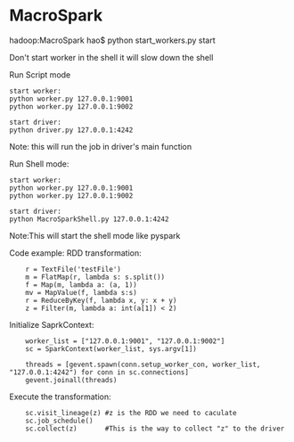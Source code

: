 # MacroSpark

hadoop:MacroSpark hao$ python start_workers.py start

Don't start worker in the shell it will slow down the shell

Run Script mode

```
start worker:
python worker.py 127.0.0.1:9001
python worker.py 127.0.0.1:9002

start driver:
python driver.py 127.0.0.1:4242
```
Note: this will run the job in driver's main function


Run Shell mode:
```
start worker:
python worker.py 127.0.0.1:9001
python worker.py 127.0.0.1:9002

start driver:
python MacroSparkShell.py 127.0.0.1:4242
```
Note:This will start the shell mode like pyspark


Code example:
RDD transformation:
```
    r = TextFile('testFile')
    m = FlatMap(r, lambda s: s.split())
    f = Map(m, lambda a: (a, 1))
    mv = MapValue(f, lambda s:s)
    r = ReduceByKey(f, lambda x, y: x + y)
    z = Filter(m, lambda a: int(a[1]) < 2)
```
Initialize SaprkContext:
```
    worker_list = ["127.0.0.1:9001", "127.0.0.1:9002"]
    sc = SparkContext(worker_list, sys.argv[1])

    threads = [gevent.spawn(conn.setup_worker_con, worker_list, "127.0.0.1:4242") for conn in sc.connections]
    gevent.joinall(threads)
```
Execute the transformation:
```
    sc.visit_lineage(z) #z is the RDD we need to caculate
    sc.job_schedule()
    sc.collect(z)       #This is the way to collect "z" to the driver
```

